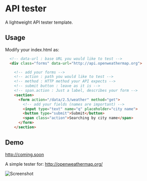 # API tester

A lightweight API tester template.

## Usage

Modify your index.html as:

```html
  <!-- data-url : base URL you would like to test -->
  <div class="forms" data-url="http://api.openweathermap.org">

    <!-- add your forms -->
    <!-- action : path you would like to test -->
    <!-- method : HTTP method your API expects -->
    <!-- submit button : leave as it is -->
    <!-- span.action : Just a label, describes your form -->
    <section>
      <form action="/data/2.5/weather" method="get">
        <!-- add your fields (names are important) -->
        <input type="text" name="q" placeholder="city name">
        <button type="submit">Submit</button>
        <span class="action">Searching by city name</span>
      </form>
    </section>
```

## Demo

http://coming.soon

A simple tester for: http://openweathermap.org/

![Screenshot](https://raw.githubusercontent.com/gaborsar/apitester/master/screenshot.png)
